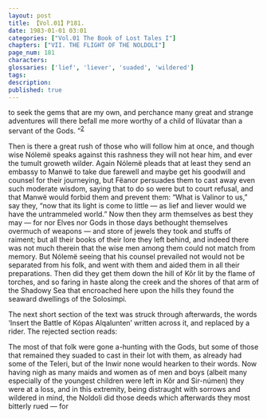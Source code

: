 ```yaml
---
layout: post
title: 【Vol.01】P181.
date: 1983-01-01 03:01
categories: ["Vol.01 The Book of Lost Tales I"]
chapters: ["VII. THE FLIGHT OF THE NOLDOLI"]
page_num: 181
characters: 
glossaries: ['lief', 'liever', 'suaded', 'wildered']
tags: 
description: 
published: true
---
```


<p style="text-indent: 0;">
to seek the gems that are my own, and perchance many great and strange adventures will there befall me more worthy of a child of Ilúvatar than a servant of the Gods. ”<SUP><a href="{{site.baseurl}}/vol01-p188">2</a></SUP>
</p>

Then is there a great rush of those who will follow him at once, and though wise Nólemë speaks against this rashness they will not hear him, and ever the tumult groweth wilder. Again Nólemë pleads that at least they send an embassy to Manwë to take due farewell and maybe get his goodwill and counsel for their journeying, but Fëanor persuades them to cast away even such moderate wisdom, saying that to do so were but to court refusal, and that Manwë would forbid them and prevent them: “What is Valinor to us,” say they, “now that its light is come to little — as lief and liever would we have the untrammeled world.” Now then they arm themselves as best they may — for nor Elves nor Gods in those days bethought themselves overmuch of weapons — and store of jewels they took and stuffs of raiment; but all their books of their lore they left behind, and indeed there was not much therein that the wise men among them could not match from memory. But Nólemë seeing that his counsel prevailed not would not be separated from his folk, and went with them and aided them in all their preparations. Then did they get them down the hill of Kôr lit by the flame of torches, and so faring in haste along the creek and the shores of that arm of the Shadowy Sea that encroached here upon the hills they found the seaward dwellings of the Solosimpi.

The next short section of the text was struck through afterwards, the words ‘Insert the Battle of Kópas Alqalunten’ written across it, and replaced by a rider. The rejected section reads:

The most of that folk were gone a-hunting with the Gods, but some of those that remained they suaded to cast in their lot with them, as already had some of the Teleri, but of the Inwir none would hearken to their words. Now having nigh as many maids and women as of men and boys (albeit many especially of the youngest children were left in Kôr and Sir-númen) they were at a loss, and in this extremity, being distraught with sorrows and wildered in mind, the Noldoli did those deeds which afterwards they most bitterly rued — for

